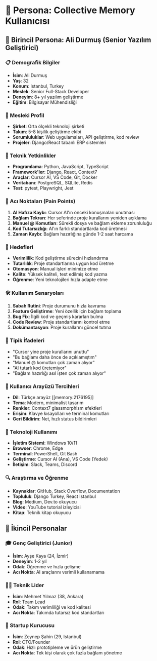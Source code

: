 # 👤 Persona: Collective Memory Kullanıcısı

## 🎯 Birincil Persona: Ali Durmuş (Senior Yazılım Geliştirici)

### 📋 Demografik Bilgiler
- **İsim**: Ali Durmuş
- **Yaş**: 32
- **Konum**: Istanbul, Turkey
- **Meslek**: Senior Full-Stack Developer
- **Deneyim**: 8+ yıl yazılım geliştirme
- **Eğitim**: Bilgisayar Mühendisliği

### 🎯 Mesleki Profil
- **Şirket**: Orta ölçekli teknoloji şirketi
- **Takım**: 5-8 kişilik geliştirme ekibi
- **Sorumluluklar**: Web uygulamaları, API geliştirme, kod review
- **Projeler**: Django/React tabanlı ERP sistemleri

### 🔧 Teknik Yetkinlikler
- **Programlama**: Python, JavaScript, TypeScript
- **Framework'ler**: Django, React, Context7
- **Araçlar**: Cursor AI, VS Code, Git, Docker
- **Veritabanı**: PostgreSQL, SQLite, Redis
- **Test**: pytest, Playwright, Jest

### 😤 Acı Noktaları (Pain Points)
1. **AI Hafıza Kaybı**: Cursor AI'ın önceki konuşmaları unutması
2. **Bağlam Tekrarı**: Her seferinde proje kurallarını yeniden açıklama
3. **Manuel @ Komutları**: Sürekli dosya ve bağlam ekleme zorunluluğu
4. **Kod Tutarsızlığı**: AI'ın farklı standartlarda kod üretmesi
5. **Zaman Kaybı**: Bağlam hazırlığına günde 1-2 saat harcama

### 🎯 Hedefleri
- **Verimlilik**: Kod geliştirme sürecini hızlandırma
- **Tutarlılık**: Proje standartlarına uygun kod üretme
- **Otomasyon**: Manual işleri minimize etme
- **Kalite**: Yüksek kaliteli, test edilmiş kod yazma
- **Öğrenme**: Yeni teknolojileri hızla adapte etme

### 🛠️ Kullanım Senaryoları
1. **Sabah Rutini**: Proje durumunu hızla kavrama
2. **Feature Geliştirme**: Yeni özellik için bağlam toplama
3. **Bug Fix**: İlgili kod ve geçmiş kararları bulma
4. **Code Review**: Proje standartlarını kontrol etme
5. **Dokümantasyon**: Proje kurallarını güncel tutma

### 💬 Tipik İfadeleri
- "Cursor yine proje kurallarını unuttu"
- "Bu bağlamı daha önce de açıklamıştım"
- "Manuel @ komutları çok zaman alıyor"
- "AI tutarlı kod üretemiyor"
- "Bağlam hazırlığı asıl işten çok zaman alıyor"

### 🎨 Kullanıcı Arayüzü Tercihleri
- **Dil**: Türkçe arayüz [[memory:2176195]]
- **Tema**: Modern, minimalist tasarım
- **Renkler**: Context7 glassmorphism efektleri
- **Erişim**: Klavye kısayolları ve terminal komutları
- **Geri Bildirim**: Net, hızlı status bildirimleri

### 📱 Teknoloji Kullanımı
- **İşletim Sistemi**: Windows 10/11
- **Browser**: Chrome, Edge
- **Terminal**: PowerShell, Git Bash
- **Geliştirme**: Cursor AI (Ana), VS Code (Yedek)
- **İletişim**: Slack, Teams, Discord

### 🔍 Araştırma ve Öğrenme
- **Kaynaklar**: GitHub, Stack Overflow, Documentation
- **Topluluk**: Django Turkey, React Istanbul
- **Blog**: Medium, Dev.to okuyucu
- **Video**: YouTube tutorial izleyicisi
- **Kitap**: Teknik kitap okuyucu

## 👥 İkincil Personalar

### 🎓 Genç Geliştirici (Junior)
- **İsim**: Ayşe Kaya (24, İzmir)
- **Deneyim**: 1-2 yıl
- **Odak**: Öğrenme ve hızla gelişme
- **Acı Nokta**: AI araçlarını verimli kullanamama

### 👨‍💼 Teknik Lider
- **İsim**: Mehmet Yılmaz (38, Ankara)
- **Rol**: Team Lead
- **Odak**: Takım verimliliği ve kod kalitesi
- **Acı Nokta**: Takımda tutarsız kod standartları

### 🚀 Startup Kurucusu
- **İsim**: Zeynep Şahin (29, Istanbul)
- **Rol**: CTO/Founder
- **Odak**: Hızlı prototipleme ve ürün geliştirme
- **Acı Nokta**: Tek kişi olarak çok fazla bağlam yönetme 